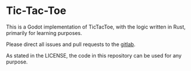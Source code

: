 # Tic-Tac-Toe

This is a Godot implementation of TicTacToe, with the logic written in Rust,
primarily for learning purposes.

Please direct all issues and pull requests to the
[gitlab](https://gitlab.com/donottellmetonottellyou/tic-tac-toe).

As stated in the LICENSE, the code in this repository can be used for any
purpose.
